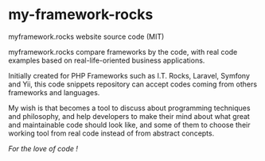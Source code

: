 # my-framework-rocks

myframework.rocks website source code (MIT)

myframework.rocks compare frameworks by the code, with real code examples based on real-life-oriented
business applications.

Initially created for PHP Frameworks such as I.T. Rocks, Laravel, Symfony and Yii, this code
snippets repository can accept codes coming from others frameworks and languages.

My wish is that becomes a tool to discuss about programming techniques and philosophy, and help
developers to make their mind about what great and maintainable code should look like, and some of
them to choose their working tool from real code instead of from abstract concepts.

*For the love of code !*
